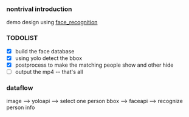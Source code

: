 ### nontrival introduction 
demo design using [face_recognition](https://github.com/ageitgey/face_recognition)


### TODOLIST
+ [x] build the face database
+ [x] using yolo detect the bbox
+ [x] postprocess to make the matching people show and other hide
+ [ ] output the mp4 -- that's all

### dataflow
image --> yoloapi --> select one person bbox --> faceapi --> recognize person info 